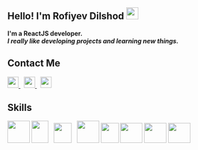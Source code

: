 ### <h2>Hello! I'm Rofiyev Dilshod <img src="https://media.giphy.com/media/hvRJCLFzcasrR4ia7z/giphy.gif" width="27px" /></h2>
<b>I'm a ReactJS developer.</b> <br />
<i><b>I really like developing projects and learning new things.</b></i><br/>

<h2>Contact Me</h2>
<a href="https://t.me/rof1yev" target="_blank">
  <img src="https://www.freepnglogos.com/uploads/telegram-png/telegram-software-wikipedia-2.png" width="25px" />
</a>
&nbsp;
<a href="https://www.facebook.com/?ref=tn_tnmn" target="_blank">
  <img src="https://www.freepnglogos.com/uploads/facebook-logo-13.png" width="25px" />
</a>
&nbsp;
<a href="https://www.instagram.com/rof1yev.js/" target="_blank">
  <img src="https://www.freepnglogos.com/uploads/logo-ig-png/logo-ig-instagram-new-logo-vector-download-13.png" width="25px" />
</a>

### <h2>Skills</h2>
<span><img src="https://icons-for-free.com/download-icon-html+html5+icon-1320186681398289636_512.png" width="50" height="50" /></span>
<span><img src="https://brandslogos.com/wp-content/uploads/images/large/css-logo-black-and-white.png" width="38" height="50" /></span> &nbsp;
<span><img src="https://www.seekpng.com/png/full/142-1424501_bootstrap-comments-black-and-white-bootstrap-icon.png" width="40" height="45" /></span> &nbsp;
<span><img src="https://cdn.iconscout.com/icon/free/png-256/tailwind-css-5285308-4406745.png" width="50" height="50" /></span>
<span><img src="https://cdn-icons-png.flaticon.com/512/6422/6422232.png" width="40" height="45" /></span>
<span><img src="https://www.freepnglogos.com/uploads/javascript-png/js-outline-javascript-logo-download-clip-art-with-transparent-25.png" width="50" height="45" /></span>
<span><img src="https://static.thenounproject.com/png/3451812-200.png" width="50" height="45" /></span>
<span><img src="https://cdn4.iconfinder.com/data/icons/logos-brands-5/24/redux-512.png" width="50" height="45" /></span>
